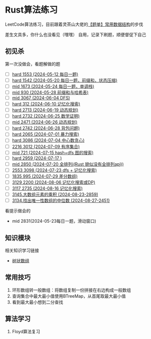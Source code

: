 # Rust算法练习
LeetCode算法练习，目前跟着灵茶山大佬的[【题单】常用数据结构](https://leetcode.cn/circle/discuss/mOr1u6/)的步伐

差生文具多，你什么也没看见（嘿嘿）
自用，记录下刷题，顺便督促下自己

## 初见杀

第一次没做会，看题解做的题
- [ ] [hard 1553 (2024-05-12 每日一题)]()
- [ ] [hard 1542 (2024-05-20 每日一题，前缀和，状态压缩)]()
- [ ] [mid  1673 (2024-05-24 每日一题，单调栈)]()
- [ ] [mid  930  (2024-05-28 前缀和与哈希表)]()
- [ ] [mid  3067 (2024-06-04 DFS)]()
- [ ] [hard 312  (2024-06-10 记忆化搜索)]()
- [ ] [hard 2713 (2024-06-19 动态规划)]()
- [ ] [hard 2732 (2024-06-25 数学证明)]()
- [ ] [mid  2471 (2024-06-26 动态规划)]()
- [ ] [hard 2742 (2024-06-28 背包问题)]()
- [ ] [hard 2065 (2024-07-01 暴力搜索)]()
- [ ] [hard 3086 (2024-07-04 中心数贪心)]()
- [ ] [2216 3012 (2024-07-09 有序集合)]()
- [ ] [mid  721  (2024-07-15 hash+dfs 图的搜索)]()
- [ ] [hard 2959 (2024-07-17 )]()
- [ ] [mid  2850 (2024-07-20 全排列i(Rust 貌似没有全排列api))]()
- [ ] [2553 3098 (2024-07-23 dfs + 记忆化搜索)]()
- [ ] [1835  995 (2024-07-29 差分数组)](https://leetcode.cn/problems/minimum-number-of-k-consecutive-bit-flips/description/)
- [ ] [3129 2200 (2024-08-06 记忆化搜索或DP)](https://leetcode.cn/problems/find-all-possible-stable-binary-arrays-i/description/)
- [ ] [3117 2735 (2024-08-16 记忆化搜索)](https://leetcode.cn/problems/minimum-sum-of-values-by-dividing-array/)
- [ ] [3145.大数组元素的乘积 (2024-08-23-2859)](https://leetcode.cn/problems/find-products-of-elements-of-big-array/)
- [ ] [3134.找出唯一性数组的中位数 (2024-08-27-2451)](https://leetcode.cn/problems/find-the-median-of-the-uniqueness-array/)

看提示做会的
- mid  2831(2024-05-23每日一题，滑动窗口)

## 知识模块

相关知识学习链接

- [树状数组](https://leetcode.cn/problems/range-sum-query-mutable/solutions/2524481/dai-ni-fa-ming-shu-zhuang-shu-zu-fu-shu-lyfll/)

## 常用技巧
1. 环形数组转一般数组：将数组复制一份拼接在右边构成一般数组
2. 查询集合中最大最小值使用BTreeMap，从首尾取最大最小值
3. 看到最大最小想到二分查找

## 算法学习
1. Floyd算法复习
